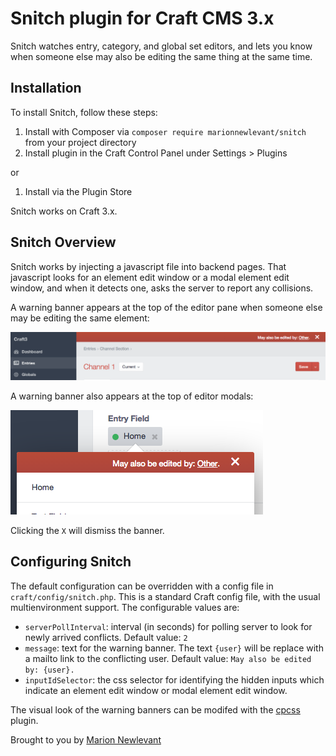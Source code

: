 # Snitch plugin for Craft CMS 3.x

Snitch watches entry, category, and global set editors, and lets you know when someone else may also be editing the same thing at the same time.

## Installation

To install Snitch, follow these steps:

1. Install with Composer via `composer require marionnewlevant/snitch` from your project directory
2. Install plugin in the Craft Control Panel under Settings > Plugins

or

1. Install via the Plugin Store

Snitch works on Craft 3.x.

## Snitch Overview

Snitch works by injecting a javascript file into backend pages. That javascript looks for an element edit window or
a modal element edit window, and when it detects one, asks the server to report any collisions.

A warning banner appears at the top of the editor pane when someone else may be editing the same element:

![Screenshot](resources/img/warning.png)

A warning banner also appears at the top of editor modals:

![Screenshot](resources/img/modalWarning.png)

Clicking the `X` will dismiss the banner.

## Configuring Snitch

The default configuration can be overridden with a config file in `craft/config/snitch.php`. This is a standard Craft config file, with the usual multienvironment support. The configurable values are:

- `serverPollInterval`: interval (in seconds) for polling server to look for newly arrived conflicts. Default value: `2`
- `message`: text for the warning banner. The text `{user}` will be replace with a mailto link to the conflicting user. Default value: `May also be edited by: {user}.`
- `inputIdSelector`: the css selector for identifying the hidden inputs which indicate an element edit window or modal element edit window.

The visual look of the warning banners can be modifed with the [cpcss](https://plugins.craftcms.com/cp-css) plugin.

Brought to you by [Marion Newlevant](http://marion.newlevant.com)
